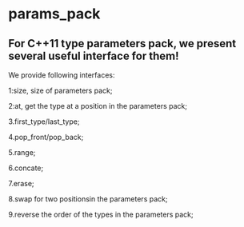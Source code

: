 # params_pack
For C++11 type parameters pack, we present several useful interface for them!
-----------------------------------------------------------------------------

We provide following interfaces:

1:size, size of parameters pack;

2:at,   get the type at a position in the parameters pack;

3.first_type/last_type;

4.pop_front/pop_back;

5.range;

6.concate;

7.erase;

8.swap for two positionsin the parameters pack;

9.reverse the order of the types in the parameters pack;

